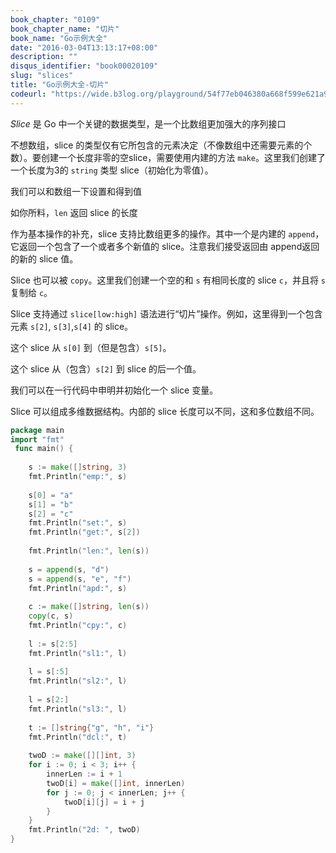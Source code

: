 ```yaml
---
book_chapter: "0109"
book_chapter_name: "切片"
book_name: "Go示例大全"
date: "2016-03-04T13:13:17+08:00"
description: ""
disqus_identifier: "book00020109"
slug: "slices"
title: "Go示例大全-切片"
codeurl: "https://wide.b3log.org/playground/54f77eb046380a668f599e621a9c9a38.go"
---
```

 
_Slice_ 是 Go 中一个关键的数据类型，是一个比数组更加强大的序列接口







不想数组，slice 的类型仅有它所包含的元素决定（不像数组中还需要元素的个数）。要创建一个长度非零的空slice，需要使用内建的方法 `make`。这里我们创建了一个长度为3的 `string` 类型 slice（初始化为零值）。

我们可以和数组一下设置和得到值

如你所料，`len` 返回 slice 的长度

作为基本操作的补充，slice 支持比数组更多的操作。其中一个是内建的 `append`，它返回一个包含了一个或者多个新值的 slice。注意我们接受返回由 append返回的新的 slice 值。

Slice 也可以被 `copy`。这里我们创建一个空的和 `s` 有相同长度的 slice `c`，并且将 `s` 复制给 `c`。

Slice 支持通过 `slice[low:high]` 语法进行“切片”操作。例如，这里得到一个包含元素 `s[2]`, `s[3]`,`s[4]` 的 slice。

这个 slice 从 `s[0]` 到（但是包含）`s[5]`。

这个 slice 从（包含）`s[2]` 到 slice 的后一个值。

我们可以在一行代码中申明并初始化一个 slice 变量。

Slice 可以组成多维数据结构。内部的 slice 长度可以不同，这和多位数组不同。
 

```Go
package main  
import "fmt"  
 func main() {  
 
    s := make([]string, 3)
    fmt.Println("emp:", s)  
 
    s[0] = "a"
    s[1] = "b"
    s[2] = "c"
    fmt.Println("set:", s)
    fmt.Println("get:", s[2])  
 
    fmt.Println("len:", len(s))  
 
    s = append(s, "d")
    s = append(s, "e", "f")
    fmt.Println("apd:", s)  
 
    c := make([]string, len(s))
    copy(c, s)
    fmt.Println("cpy:", c)  
 
    l := s[2:5]
    fmt.Println("sl1:", l)  
 
    l = s[:5]
    fmt.Println("sl2:", l)  
 
    l = s[2:]
    fmt.Println("sl3:", l)  
 
    t := []string{"g", "h", "i"}
    fmt.Println("dcl:", t)  
 
    twoD := make([][]int, 3)
    for i := 0; i < 3; i++ {
        innerLen := i + 1
        twoD[i] = make([]int, innerLen)
        for j := 0; j < innerLen; j++ {
            twoD[i][j] = i + j
        }
    }
    fmt.Println("2d: ", twoD)
}  
```
